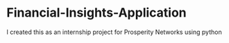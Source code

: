 # Financial-Insights-Application
I created this as an internship project for Prosperity Networks using python
